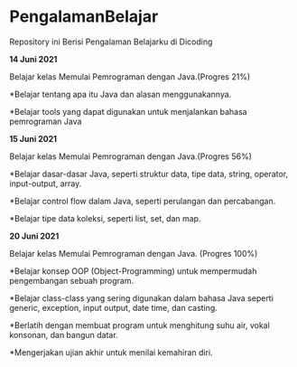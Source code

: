 # PengalamanBelajar
Repository ini Berisi Pengalaman Belajarku di Dicoding 


**14 Juni 2021**


Belajar kelas Memulai Pemrograman dengan Java.(Progres 21%)
  
  *Belajar tentang apa itu Java dan alasan menggunakannya.
 
  *Belajar tools yang dapat digunakan untuk menjalankan bahasa pemrograman Java

**15 Juni 2021**


Belajar kelas Memulai Pemrograman dengan Java.(Progres 56%)

  *Belajar dasar-dasar Java, seperti struktur data, tipe data, string, operator, input-output, array.
  
  *Belajar control flow dalam Java, seperti perulangan dan percabangan.
  
  *Belajar tipe data koleksi, seperti list, set, dan map.

**20 Juni 2021**

Belajar kelas Memulai Pemrograman dengan Java. (Progres 100%)

  *Belajar konsep OOP (Object-Programming) untuk mempermudah pengembangan sebuah program.
  
  *Belajar class-class yang sering digunakan dalam bahasa Java seperti generic, exception, input output, date time, dan casting.
  
  *Berlatih dengan membuat program untuk menghitung suhu air, vokal konsonan, dan bangun datar.
  
  *Mengerjakan ujian akhir untuk menilai kemahiran diri.
